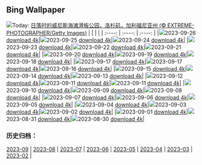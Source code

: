 ## Bing Wallpaper
![](https://cn.bing.com/th?id=OHR.VeniceSkatePark_ZH-CN6295228801_UHD.jpg&w=1000)Today: [日落时的威尼斯海滩滑板公园，洛杉矶，加利福尼亚州 (© EXTREME-PHOTOGRAPHER/Getty Images)](https://cn.bing.com/th?id=OHR.VeniceSkatePark_ZH-CN6295228801_UHD.jpg)
|      |      |      |
| :----: | :----: | :----: |
|![](https://cn.bing.com/th?id=OHR.VeniceSkatePark_ZH-CN6295228801_UHD.jpg&pid=hp&w=384&h=216&rs=1&c=4)2023-09-26 [download 4k](https://cn.bing.com/th?id=OHR.VeniceSkatePark_ZH-CN6295228801_UHD.jpg)|![](https://cn.bing.com/th?id=OHR.GlacierBayOtter_ZH-CN6065209551_UHD.jpg&pid=hp&w=384&h=216&rs=1&c=4)2023-09-25 [download 4k](https://cn.bing.com/th?id=OHR.GlacierBayOtter_ZH-CN6065209551_UHD.jpg)|![](https://cn.bing.com/th?id=OHR.FraserRiverBC_ZH-CN5743867197_UHD.jpg&pid=hp&w=384&h=216&rs=1&c=4)2023-09-24 [download 4k](https://cn.bing.com/th?id=OHR.FraserRiverBC_ZH-CN5743867197_UHD.jpg)|
|![](https://cn.bing.com/th?id=OHR.CottonwoodCanyon_ZH-CN5293620973_UHD.jpg&pid=hp&w=384&h=216&rs=1&c=4)2023-09-23 [download 4k](https://cn.bing.com/th?id=OHR.CottonwoodCanyon_ZH-CN5293620973_UHD.jpg)|![](https://cn.bing.com/th?id=OHR.MarsalaSalt_ZH-CN4943158328_UHD.jpg&pid=hp&w=384&h=216&rs=1&c=4)2023-09-22 [download 4k](https://cn.bing.com/th?id=OHR.MarsalaSalt_ZH-CN4943158328_UHD.jpg)|![](https://cn.bing.com/th?id=OHR.NobelNorway_ZH-CN9824054026_UHD.jpg&pid=hp&w=384&h=216&rs=1&c=4)2023-09-21 [download 4k](https://cn.bing.com/th?id=OHR.NobelNorway_ZH-CN9824054026_UHD.jpg)|
|![](https://cn.bing.com/th?id=OHR.ArkadiaPark_ZH-CN9501056317_UHD.jpg&pid=hp&w=384&h=216&rs=1&c=4)2023-09-20 [download 4k](https://cn.bing.com/th?id=OHR.ArkadiaPark_ZH-CN9501056317_UHD.jpg)|![](https://cn.bing.com/th?id=OHR.HadriansWallUK_ZH-CN9203571422_UHD.jpg&pid=hp&w=384&h=216&rs=1&c=4)2023-09-19 [download 4k](https://cn.bing.com/th?id=OHR.HadriansWallUK_ZH-CN9203571422_UHD.jpg)|![](https://cn.bing.com/th?id=OHR.MilkyWayPortugal_ZH-CN8878883229_UHD.jpg&pid=hp&w=384&h=216&rs=1&c=4)2023-09-18 [download 4k](https://cn.bing.com/th?id=OHR.MilkyWayPortugal_ZH-CN8878883229_UHD.jpg)|
|![](https://cn.bing.com/th?id=OHR.CubanTody_ZH-CN8656368705_UHD.jpg&pid=hp&w=384&h=216&rs=1&c=4)2023-09-17 [download 4k](https://cn.bing.com/th?id=OHR.CubanTody_ZH-CN8656368705_UHD.jpg)|![](https://cn.bing.com/th?id=OHR.CubanTody_ZH-CN8656368705_UHD.jpg&pid=hp&w=384&h=216&rs=1&c=4)2023-09-17 [download 4k](https://cn.bing.com/th?id=OHR.CubanTody_ZH-CN8656368705_UHD.jpg)|![](https://cn.bing.com/th?id=OHR.SplugenPass_ZH-CN8347591461_UHD.jpg&pid=hp&w=384&h=216&rs=1&c=4)2023-09-16 [download 4k](https://cn.bing.com/th?id=OHR.SplugenPass_ZH-CN8347591461_UHD.jpg)|
|![](https://cn.bing.com/th?id=OHR.GlenariffForest_ZH-CN7874768337_UHD.jpg&pid=hp&w=384&h=216&rs=1&c=4)2023-09-15 [download 4k](https://cn.bing.com/th?id=OHR.GlenariffForest_ZH-CN7874768337_UHD.jpg)|![](https://cn.bing.com/th?id=OHR.MongoliaHorses_ZH-CN7660582867_UHD.jpg&pid=hp&w=384&h=216&rs=1&c=4)2023-09-14 [download 4k](https://cn.bing.com/th?id=OHR.MongoliaHorses_ZH-CN7660582867_UHD.jpg)|![](https://cn.bing.com/th?id=OHR.HemakutaHill_ZH-CN7438439036_UHD.jpg&pid=hp&w=384&h=216&rs=1&c=4)2023-09-13 [download 4k](https://cn.bing.com/th?id=OHR.HemakutaHill_ZH-CN7438439036_UHD.jpg)|
|![](https://cn.bing.com/th?id=OHR.NorthSeaStairs_ZH-CN7044471948_UHD.jpg&pid=hp&w=384&h=216&rs=1&c=4)2023-09-12 [download 4k](https://cn.bing.com/th?id=OHR.NorthSeaStairs_ZH-CN7044471948_UHD.jpg)|![](https://cn.bing.com/th?id=OHR.MarathonMedoc_ZH-CN6649798028_UHD.jpg&pid=hp&w=384&h=216&rs=1&c=4)2023-09-11 [download 4k](https://cn.bing.com/th?id=OHR.MarathonMedoc_ZH-CN6649798028_UHD.jpg)|![](https://cn.bing.com/th?id=OHR.MarathonMedoc_ZH-CN6649798028_UHD.jpg&pid=hp&w=384&h=216&rs=1&c=4)2023-09-11 [download 4k](https://cn.bing.com/th?id=OHR.MarathonMedoc_ZH-CN6649798028_UHD.jpg)|
|![](https://cn.bing.com/th?id=OHR.WalrusSvalbard_ZH-CN6343458320_UHD.jpg&pid=hp&w=384&h=216&rs=1&c=4)2023-09-10 [download 4k](https://cn.bing.com/th?id=OHR.WalrusSvalbard_ZH-CN6343458320_UHD.jpg)|![](https://cn.bing.com/th?id=OHR.AyutthayaTemple_ZH-CN5996587937_UHD.jpg&pid=hp&w=384&h=216&rs=1&c=4)2023-09-09 [download 4k](https://cn.bing.com/th?id=OHR.AyutthayaTemple_ZH-CN5996587937_UHD.jpg)|![](https://cn.bing.com/th?id=OHR.BathCircus_ZH-CN5796600786_UHD.jpg&pid=hp&w=384&h=216&rs=1&c=4)2023-09-08 [download 4k](https://cn.bing.com/th?id=OHR.BathCircus_ZH-CN5796600786_UHD.jpg)|
|![](https://cn.bing.com/th?id=OHR.CamelsAbove_ZH-CN1389810021_UHD.jpg&pid=hp&w=384&h=216&rs=1&c=4)2023-09-07 [download 4k](https://cn.bing.com/th?id=OHR.CamelsAbove_ZH-CN1389810021_UHD.jpg)|![](https://cn.bing.com/th?id=OHR.CreteHarbor_ZH-CN0937533372_UHD.jpg&pid=hp&w=384&h=216&rs=1&c=4)2023-09-06 [download 4k](https://cn.bing.com/th?id=OHR.CreteHarbor_ZH-CN0937533372_UHD.jpg)|![](https://cn.bing.com/th?id=OHR.MountSegla_ZH-CN0758615745_UHD.jpg&pid=hp&w=384&h=216&rs=1&c=4)2023-09-05 [download 4k](https://cn.bing.com/th?id=OHR.MountSegla_ZH-CN0758615745_UHD.jpg)|
|![](https://cn.bing.com/th?id=OHR.BourgesMarsh_ZH-CN0505354655_UHD.jpg&pid=hp&w=384&h=216&rs=1&c=4)2023-09-04 [download 4k](https://cn.bing.com/th?id=OHR.BourgesMarsh_ZH-CN0505354655_UHD.jpg)|![](https://cn.bing.com/th?id=OHR.ManhattanAerial_ZH-CN0036686873_UHD.jpg&pid=hp&w=384&h=216&rs=1&c=4)2023-09-03 [download 4k](https://cn.bing.com/th?id=OHR.ManhattanAerial_ZH-CN0036686873_UHD.jpg)|![](https://cn.bing.com/th?id=OHR.TinyHummer_ZH-CN9853929957_UHD.jpg&pid=hp&w=384&h=216&rs=1&c=4)2023-09-02 [download 4k](https://cn.bing.com/th?id=OHR.TinyHummer_ZH-CN9853929957_UHD.jpg)|
|![](https://cn.bing.com/th?id=OHR.TurkeyTailMush_ZH-CN9683744281_UHD.jpg&pid=hp&w=384&h=216&rs=1&c=4)2023-09-01 [download 4k](https://cn.bing.com/th?id=OHR.TurkeyTailMush_ZH-CN9683744281_UHD.jpg)|![](https://cn.bing.com/th?id=OHR.IronwoodCactus_ZH-CN9290037977_UHD.jpg&pid=hp&w=384&h=216&rs=1&c=4)2023-08-31 [download 4k](https://cn.bing.com/th?id=OHR.IronwoodCactus_ZH-CN9290037977_UHD.jpg)|![](https://cn.bing.com/th?id=OHR.NingalooShark_ZH-CN9014712175_UHD.jpg&pid=hp&w=384&h=216&rs=1&c=4)2023-08-30 [download 4k](https://cn.bing.com/th?id=OHR.NingalooShark_ZH-CN9014712175_UHD.jpg)|

### 历史归档：
[2023-09](/zh-cn/picture/2023-09/) | [2023-08](/zh-cn/picture/2023-08/) | [2023-07](/zh-cn/picture/2023-07/) | [2023-06](/zh-cn/picture/2023-06/) | [2023-05](/zh-cn/picture/2023-05/) | [2023-04](/zh-cn/picture/2023-04/) | [2023-03](/zh-cn/picture/2023-03/) | [2023-02](/zh-cn/picture/2023-02/) | 
